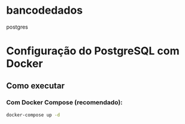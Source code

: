 # bancodedados
postgres

# Configuração do PostgreSQL com Docker

## Como executar

### Com Docker Compose (recomendado):
```bash
docker-compose up -d